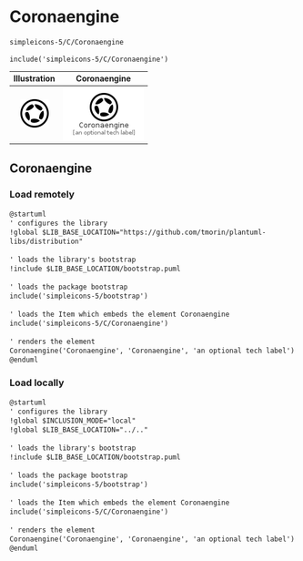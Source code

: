 # Coronaengine


```text
simpleicons-5/C/Coronaengine
```

```text
include('simpleicons-5/C/Coronaengine')
```



| Illustration | Coronaengine |
| :---: | :---: |
| ![illustration for Illustration](../../simpleicons-5/C/Coronaengine.png) | ![illustration for Coronaengine](../../simpleicons-5/C/Coronaengine.Local.png) |




## Coronaengine

### Load remotely
```plantuml
@startuml
' configures the library
!global $LIB_BASE_LOCATION="https://github.com/tmorin/plantuml-libs/distribution"

' loads the library's bootstrap
!include $LIB_BASE_LOCATION/bootstrap.puml

' loads the package bootstrap
include('simpleicons-5/bootstrap')

' loads the Item which embeds the element Coronaengine
include('simpleicons-5/C/Coronaengine')

' renders the element
Coronaengine('Coronaengine', 'Coronaengine', 'an optional tech label')
@enduml
```

### Load locally
```plantuml
@startuml
' configures the library
!global $INCLUSION_MODE="local"
!global $LIB_BASE_LOCATION="../.."

' loads the library's bootstrap
!include $LIB_BASE_LOCATION/bootstrap.puml

' loads the package bootstrap
include('simpleicons-5/bootstrap')

' loads the Item which embeds the element Coronaengine
include('simpleicons-5/C/Coronaengine')

' renders the element
Coronaengine('Coronaengine', 'Coronaengine', 'an optional tech label')
@enduml
```

